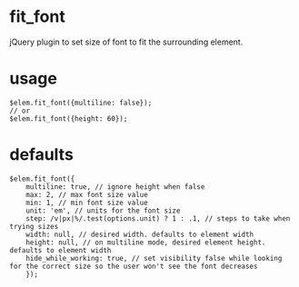 # fit_font
jQuery plugin to set size of font to fit the surrounding element.

# usage
	$elem.fit_font({multiline: false});
	// or
	$elem.fit_font({height: 60});
	
# defaults
	$elem.fit_font({
		multiline: true, // ignore height when false
		max: 2, // max font size value
		min: 1, // min font size value
		unit: 'em', // units for the font size
		step: /v|px|%/.test(options.unit) ? 1 : .1, // steps to take when trying sizes
		width: null, // desired width. defaults to element width
		height: null, // on multiline mode, desired element height. defaults to element width
		hide_while_working: true, // set visibility false while looking for the correct size so the user won't see the font decreases
		});

